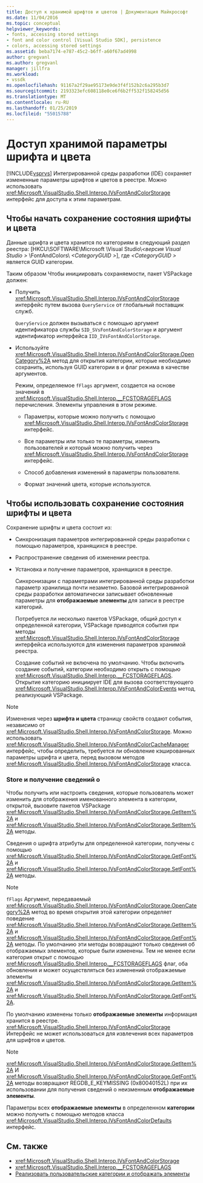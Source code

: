 ```yaml
---
title: Доступ к хранимой шрифтов и цветов | Документация Майкрософт
ms.date: 11/04/2016
ms.topic: conceptual
helpviewer_keywords:
- fonts, accessing stored settings
- font and color control [Visual Studio SDK], persistence
- colors, accessing stored settings
ms.assetid: beba7174-e787-45c2-b6ff-a60f67ad4998
author: gregvanl
ms.author: gregvanl
manager: jillfra
ms.workload:
- vssdk
ms.openlocfilehash: 91167a2f29ae95173e9de3f4f152b2c6a295b3d7
ms.sourcegitcommit: 2193323efc608118e0ce6f6b2ff532f158245d56
ms.translationtype: MT
ms.contentlocale: ru-RU
ms.lasthandoff: 01/25/2019
ms.locfileid: "55015788"
---
```

# <a name="access-stored-font-and-color-settings"></a>Доступ хранимой параметры шрифта и цвета
[!INCLUDE[vsprvs](../code-quality/includes/vsprvs_md.md)] Интегрированной среды разработки (IDE) сохраняет измененные параметры шрифтов и цветов в реестре. Можно использовать <xref:Microsoft.VisualStudio.Shell.Interop.IVsFontAndColorStorage> интерфейс для доступа к этим параметрам.

## <a name="to-initiate-state-persistence-of-fonts-and-colors"></a>Чтобы начать сохранение состояния шрифты и цвета
 Данные шрифта и цвета хранится по категориям в следующий раздел реестра: [HKCU\SOFTWARE\Microsoft \Visual Studio\\*\<версия Visual Studio >* \FontAndColors\\  *\<CategoryGUID >*], где  *\<CategoryGUID >* является GUID категории.

 Таким образом Чтобы инициировать сохраняемости, пакет VSPackage должен:

-   Получить <xref:Microsoft.VisualStudio.Shell.Interop.IVsFontAndColorStorage> интерфейс путем вызова `QueryService` от глобальный поставщик служб.

     `QueryService` должен вызываться с помощью аргумент идентификатора службы `SID_SVsFontAndColorStorage` и аргумент идентификатор интерфейса `IID_IVsFontAndColorStorage`.

-   Используйте <xref:Microsoft.VisualStudio.Shell.Interop.IVsFontAndColorStorage.OpenCategory%2A> метод для открытия категории, которые необходимо сохранить, используя GUID категории в и флаг режима в качестве аргументов.

     Режим, определяемое `fFlags` аргумент, создается на основе значений в <xref:Microsoft.VisualStudio.Shell.Interop.__FCSTORAGEFLAGS> перечисления. Элементы управления в этом режиме.

    -   Параметры, которые можно получить с помощью <xref:Microsoft.VisualStudio.Shell.Interop.IVsFontAndColorStorage> интерфейс.

    -   Все параметры или только те параметры, изменить пользователей и который можно получить через <xref:Microsoft.VisualStudio.Shell.Interop.IVsFontAndColorStorage> интерфейс.

    -   Способ добавления изменений в параметры пользователя.

    -   Формат значений цвета, которые используются.

## <a name="to-use-state-persistence-of-fonts-and-colors"></a>Чтобы использовать сохранение состояния шрифты и цвета
 Сохранение шрифты и цвета состоит из:

- Синхронизация параметров интегрированной среды разработки с помощью параметров, хранящихся в реестре.

- Распространение сведения об изменении реестра.

- Установка и получение параметров, хранящихся в реестре.

  Синхронизации с параметрами интегрированной среды разработки параметр хранилища почти незаметно. Базовой интегрированной среды разработки автоматически записывает обновленные параметры для **отображаемые элементы** для записи в реестре категорий.

  Потребуется ли несколько пакетов VSPackage, общий доступ к определенной категории, VSPackage приводятся события при методы <xref:Microsoft.VisualStudio.Shell.Interop.IVsFontAndColorStorage> интерфейса используются для изменения параметров хранимой реестра.

  Создание событий не включена по умолчанию. Чтобы включить создание событий, категории необходимо открыть с помощью <xref:Microsoft.VisualStudio.Shell.Interop.__FCSTORAGEFLAGS>. Открытие категорию инициирует IDE для вызова соответствующего <xref:Microsoft.VisualStudio.Shell.Interop.IVsFontAndColorEvents> метод, реализующий VSPackage.

> [!NOTE]
>  Изменения через **шрифта и цвета** страницу свойств создают события, независимо от <xref:Microsoft.VisualStudio.Shell.Interop.IVsFontAndColorStorage>. Можно использовать <xref:Microsoft.VisualStudio.Shell.Interop.IVsFontAndColorCacheManager> интерфейс, чтобы определить, требуется ли обновление кэшированных параметры шрифта и цвета, перед вызовом методов <xref:Microsoft.VisualStudio.Shell.Interop.IVsFontAndColorStorage> класса.

### <a name="store-and-retrieve-information"></a>Store и получение сведений о
 Чтобы получить или настроить сведения, которые пользователь может изменить для отображения именованного элемента в категории, открытой, вызовите пакетов VSPackage <xref:Microsoft.VisualStudio.Shell.Interop.IVsFontAndColorStorage.GetItem%2A> и <xref:Microsoft.VisualStudio.Shell.Interop.IVsFontAndColorStorage.SetItem%2A> методы.

 Сведения о шрифта атрибуты для определенной категории, получены с помощью <xref:Microsoft.VisualStudio.Shell.Interop.IVsFontAndColorStorage.GetFont%2A> и <xref:Microsoft.VisualStudio.Shell.Interop.IVsFontAndColorStorage.SetFont%2A> методы.

> [!NOTE]
>  `fFlags` Аргумент, передаваемый <xref:Microsoft.VisualStudio.Shell.Interop.IVsFontAndColorStorage.OpenCategory%2A> метод во время открытия этой категории определяет поведение <xref:Microsoft.VisualStudio.Shell.Interop.IVsFontAndColorStorage.GetItem%2A> и <xref:Microsoft.VisualStudio.Shell.Interop.IVsFontAndColorStorage.GetFont%2A> методы. По умолчанию эти методы возвращают только сведения об отображаемых элементов, которые были изменены. Тем не менее если категория открыт с помощью <xref:Microsoft.VisualStudio.Shell.Interop.__FCSTORAGEFLAGS> флаг, оба обновления и может осуществляться без изменений отображаемые элементы <xref:Microsoft.VisualStudio.Shell.Interop.IVsFontAndColorStorage.GetItem%2A> и <xref:Microsoft.VisualStudio.Shell.Interop.IVsFontAndColorStorage.GetFont%2A>.

 По умолчанию изменены только **отображаемые элементы** информация хранится в реестре. <xref:Microsoft.VisualStudio.Shell.Interop.IVsFontAndColorStorage> Интерфейс не может использоваться для извлечения всех параметров для шрифтов и цветов.

> [!NOTE]
>  <xref:Microsoft.VisualStudio.Shell.Interop.IVsFontAndColorStorage.GetItem%2A> И <xref:Microsoft.VisualStudio.Shell.Interop.IVsFontAndColorStorage.GetFont%2A> методы возвращают REGDB_E_KEYMISSING (0x80040152L) при их использовании для получения сведений о неизменным **отображаемые элементы**.

 Параметры всех **отображаемые элементы** в определенном **категории** можно получить с помощью методов класса <xref:Microsoft.VisualStudio.Shell.Interop.IVsFontAndColorDefaults> интерфейс.

## <a name="see-also"></a>См. также

- <xref:Microsoft.VisualStudio.Shell.Interop.IVsFontAndColorStorage>
- <xref:Microsoft.VisualStudio.Shell.Interop.__FCSTORAGEFLAGS>
- [Реализовать пользовательские категории и отображать элементы](../extensibility/implementing-custom-categories-and-display-items.md)
